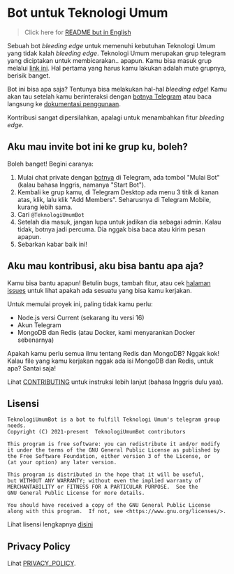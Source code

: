 # Bot untuk Teknologi Umum

> Click here for [README but in English](./README.md)

Sebuah bot _bleeding edge_ untuk memenuhi kebutuhan Teknologi Umum yang tidak kalah _bleeding edge_. Teknologi Umum merupakan grup telegram yang diciptakan untuk membicarakan.. apapun. Kamu bisa masuk grup melalui [link ini](https://t.me/teknologi_umum). Hal pertama yang harus kamu lakukan adalah mute grupnya, berisik banget.

Bot ini bisa apa saja? Tentunya bisa melakukan hal-hal _bleeding edge_! Kamu akan tau setelah kamu berinteraksi dengan [botnya Telegram](https://t.me/TeknologiUmumBot) atau baca langsung ke [dokumentasi penggunaan](./docs/USAGE_id.md).

Kontribusi sangat dipersilahkan, apalagi untuk menambahkan fitur _bleeding edge_.

## Aku mau invite bot ini ke grup ku, boleh?

Boleh banget! Begini caranya:

1. Mulai chat private dengan [botnya](https://t.me/TeknologiUmumBot) di Telegram, ada tombol "Mulai Bot" (kalau bahasa Inggris, namanya "Start Bot").
2. Kembali ke grup kamu, di Telegram Desktop ada menu 3 titik di kanan atas, klik, lalu klik "Add Members". Seharusnya di Telegram Mobile, kurang lebih sama.
3. Cari `@TeknologiUmumBot`
4. Setelah dia masuk, jangan lupa untuk jadikan dia sebagai admin. Kalau tidak, botnya jadi percuma. Dia nggak bisa baca atau kirim pesan apapun.
5. Sebarkan kabar baik ini!

## Aku mau kontribusi, aku bisa bantu apa aja?

Kamu bisa bantu apapun! Betulin bugs, tambah fitur, atau cek [halaman issues](https://github.com/teknologi-umum/bot/issues) untuk lihat apakah ada sesuatu yang bisa kamu kerjakan.

Untuk memulai proyek ini, paling tidak kamu perlu:

- Node.js versi Current (sekarang itu versi 16)
- Akun Telegram
- MongoDB dan Redis (atau Docker, kami menyarankan Docker sebenarnya)

Apakah kamu perlu semua ilmu tentang Redis dan MongoDB? Nggak kok! Kalau file yang kamu kerjakan nggak ada isi MongoDB dan Redis, untuk apa? Santai saja!

Lihat [CONTRIBUTING](./CONTRIBUTING.md) untuk instruksi lebih lanjut (bahasa Inggris dulu yaa).

## Lisensi

```
TeknologiUmumBot is a bot to fulfill Teknologi Umum's telegram group needs.
Copyright (C) 2021-present  TeknologiUmumBot contributors

This program is free software: you can redistribute it and/or modify
it under the terms of the GNU General Public License as published by
the Free Software Foundation, either version 3 of the License, or
(at your option) any later version.

This program is distributed in the hope that it will be useful,
but WITHOUT ANY WARRANTY; without even the implied warranty of
MERCHANTABILITY or FITNESS FOR A PARTICULAR PURPOSE.  See the
GNU General Public License for more details.

You should have received a copy of the GNU General Public License
along with this program.  If not, see <https://www.gnu.org/licenses/>.
```

Lihat lisensi lengkapnya [disini](./LICENSE)

## Privacy Policy

Lihat [PRIVACY_POLICY](./docs/PRIVACY_POLICY.md).
